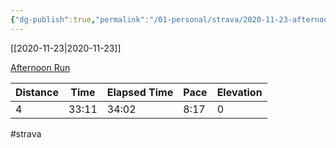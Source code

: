 ```yaml
---
{"dg-publish":true,"permalink":"/01-personal/strava/2020-11-23-afternoon-run/"}
---
```



[[2020-11-23\|2020-11-23]]

[Afternoon Run](https://www.strava.com/activities/4399613010)

| Distance | Time  | Elapsed Time | Pace | Elevation |
| -------- | ----- | ------------ | ---- | --------- |
| 4        | 33:11 | 34:02        | 8:17 | 0         |




#strava
